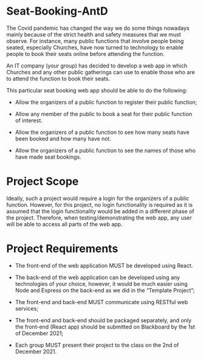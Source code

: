 # Seat-Booking-AntD
The Covid pandemic has changed the way we do some things nowadays mainly because of the strict health and safety measures that we must observe. For instance, 
many public functions that involve people being seated, especially Churches, have now turned to technology to enable people to book their seats online before 
attending the function.

An IT company (your group) has decided to develop a web app in which Churches and any other public gatherings can use to enable those who are to attend the function to book their seats.

This particular seat booking web app should be able to do the following:

- Allow the organizers of a public function to register their public function;

- Allow any member of the public to book a seat for their public function of interest.

- Allow the organizers of a public function to see how many seats have been booked and how many have not.

- Allow the organizers of a public function to see the names of those who have made seat bookings.




# Project Scope
Ideally, such a project would require a login for the organizers of a public function. However, for this project, no login functionality is required as it is assumed that the login functionality would be added in a different phase of the project. Therefore, when testing/demonstrating the web app, any user will be able to access all parts of the web app.

# Project Requirements
- The front-end of the web application MUST be developed using React.

- The back-end of the web application can be developed using any technologies of your choice, however, it would be much easier using Node and Express on the back-end as we did in the “Template Project”;

- The front-end and back-end MUST communicate using RESTful web services;

- The front-end and back-end should be packaged separately, and only the front-end (React app) should be submitted on Blackboard by the 1st of December 2021;

- Each group MUST present their project to the class on the 2nd of December 2021.
